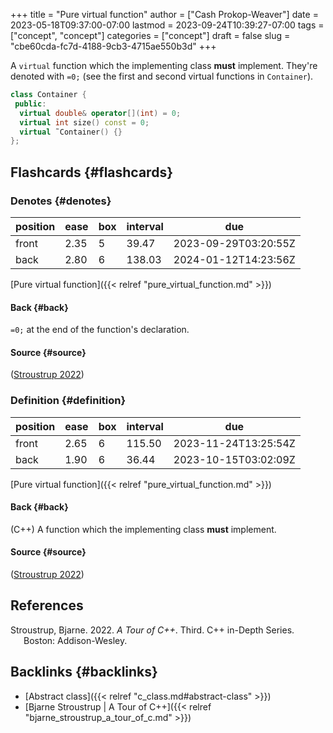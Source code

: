 +++
title = "Pure virtual function"
author = ["Cash Prokop-Weaver"]
date = 2023-05-18T09:37:00-07:00
lastmod = 2023-09-24T10:39:27-07:00
tags = ["concept", "concept"]
categories = ["concept"]
draft = false
slug = "cbe60cda-fc7d-4188-9cb3-4715ae550b3d"
+++

A `virtual` function which the implementing class **must** implement. They're denoted with `=0;` (see the first and second virtual functions in `Container`).

```C++
class Container {
 public:
  virtual double& operator[](int) = 0;
  virtual int size() const = 0;
  virtual ˜Container() {}
};
```


## Flashcards {#flashcards}


### Denotes {#denotes}

| position | ease | box | interval | due                  |
|----------|------|-----|----------|----------------------|
| front    | 2.35 | 5   | 39.47    | 2023-09-29T03:20:55Z |
| back     | 2.80 | 6   | 138.03   | 2024-01-12T14:23:56Z |

[Pure virtual function]({{< relref "pure_virtual_function.md" >}})


#### Back {#back}

`=0;` at the end of the function's declaration.


#### Source {#source}

(<a href="#citeproc_bib_item_1">Stroustrup 2022</a>)


### Definition {#definition}

| position | ease | box | interval | due                  |
|----------|------|-----|----------|----------------------|
| front    | 2.65 | 6   | 115.50   | 2023-11-24T13:25:54Z |
| back     | 1.90 | 6   | 36.44    | 2023-10-15T03:02:09Z |

[Pure virtual function]({{< relref "pure_virtual_function.md" >}})


#### Back {#back}

(C++) A function which the implementing class **must** implement.


#### Source {#source}

(<a href="#citeproc_bib_item_1">Stroustrup 2022</a>)

## References

<style>.csl-entry{text-indent: -1.5em; margin-left: 1.5em;}</style><div class="csl-bib-body">
  <div class="csl-entry"><a id="citeproc_bib_item_1"></a>Stroustrup, Bjarne. 2022. <i>A Tour of C++</i>. Third. C++ in-Depth Series. Boston: Addison-Wesley.</div>
</div>


## Backlinks {#backlinks}

-   [Abstract class]({{< relref "c_class.md#abstract-class" >}})
-   [Bjarne Stroustrup | A Tour of C++]({{< relref "bjarne_stroustrup_a_tour_of_c.md" >}})
